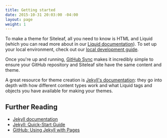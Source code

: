 ```yaml
---
title: Getting started
date: 2015-10-31 20:03:00 -04:00
layout: page
weight: 1
---
```


To make a theme for Siteleaf, all you need to know is HTML and Liquid (which you can read more about in our [Liquid documentation](/theme-development/liquid/)). To set up your local environment, check out our [local development guide](/theme-development/local-development/).

Once you're up and running, [GitHub Sync](/theme-development/github-sync/) makes it incredibly simple to ensure your GitHub repository and Siteleaf site have the same content and theme.

A great resource for theme creation is [Jekyll's documentation](http://jekyllrb.com/docs): they go into depth with how different content types work and what Liquid tags and objects you have available for making your themes.

## Further Reading

- [Jekyll documentation](http://jekyllrb.com/docs)
- [Jekyll: Quick-Start Guide](http://jekyllrb.com/docs/quickstart/)
- [GitHub: Using Jekyll with Pages](https://help.github.com/articles/using-jekyll-with-pages/)
